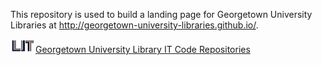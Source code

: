 This repository is used to build a landing page for Georgetown University Libraries at http://georgetown-university-libraries.github.io/.

[![Georgetown University Library IT Code Repositories](LIT-logo-small.png)Georgetown University Library IT Code Repositories](http://georgetown-university-libraries.github.io/)

